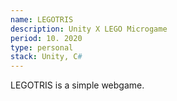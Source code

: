 ```yaml
---
name: LEGOTRIS
description: Unity X LEGO Microgame
period: 10. 2020
type: personal
stack: Unity, C#
---
```

LEGOTRIS is a simple webgame.